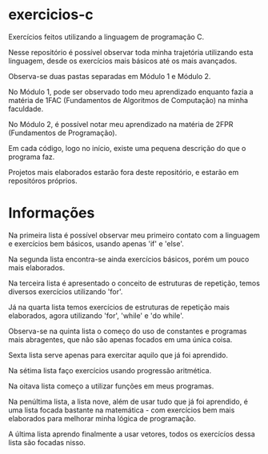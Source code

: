 # exercicios-c

Exercícios feitos utilizando a linguagem de programação C. 

Nesse repositório é possível observar toda minha trajetória utilizando esta linguagem, desde os exercícios mais básicos até os mais avançados.

Observa-se duas pastas separadas em Módulo 1 e Módulo 2.

No Módulo 1, pode ser observado todo meu aprendizado enquanto fazia a matéria de 1FAC (Fundamentos de Algoritmos de Computação) na minha faculdade.

No Módulo 2, é possível notar meu aprendizado na matéria de 2FPR (Fundamentos de Programação).

Em cada código, logo no início, existe uma pequena descrição do que o programa faz.

Projetos mais elaborados estarão fora deste repositório, e estarão em repositóros próprios.

# Informações

Na primeira lista é possível observar meu primeiro contato com a linguagem e exercícios bem básicos, usando apenas 'if' e 'else'.

Na segunda lista encontra-se ainda exercícios básicos, porém um pouco mais elaborados. 

Na terceira lista é apresentado o conceito de estruturas de repetição, temos diversos exercícios utilizando 'for'.

Já na quarta lista temos exercícios de estruturas de repetição mais elaborados, agora utilizando 'for', 'while' e 'do while'.

Observa-se na quinta lista o começo do uso de constantes e programas mais abragentes, que não são apenas focados em uma única coisa.

Sexta lista serve apenas para exercitar aquilo que já foi aprendido.

Na sétima lista faço exercícios usando progressão aritmética.

Na oitava lista começo a utilizar funções em meus programas.

Na penúltima lista, a lista nove, além de usar tudo que já foi aprendido, é uma lista focada bastante na matemática - com exercícios bem mais elaborados para melhorar minha lógica de programação.

A última lista aprendo finalmente a usar vetores, todos os exercícíos dessa lista são focadas nisso.
